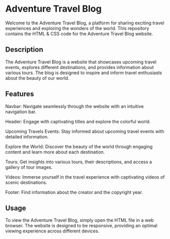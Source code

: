 
# Adventure Travel Blog

Welcome to the Adventure Travel Blog, a platform for sharing exciting travel experiences and exploring the wonders of the world. This repository contains the HTML & CSS code for the Adventure Travel Blog website.


## Description

The Adventure Travel Blog is a website that showcases upcoming travel events, explores different destinations, and provides information about various tours. The blog is designed to inspire and inform travel enthusiasts about the beauty of our world.

## Features

Navbar: Navigate seamlessly through the website with an intuitive navigation bar.

Header: Engage with captivating titles and explore the colorful world.

Upcoming Travels Events: Stay informed about upcoming travel events with detailed information.

Explore the World: Discover the beauty of the world through engaging content and learn more about each destination.

Tours: Get insights into various tours, their descriptions, and access a gallery of tour images.

Videos: Immerse yourself in the travel experience with captivating videos of scenic destinations.

Footer: Find information about the creator and the copyright year.

## Usage

To view the Adventure Travel Blog, simply open the HTML file in a web browser. The website is designed to be responsive, providing an optimal viewing experience across different devices.